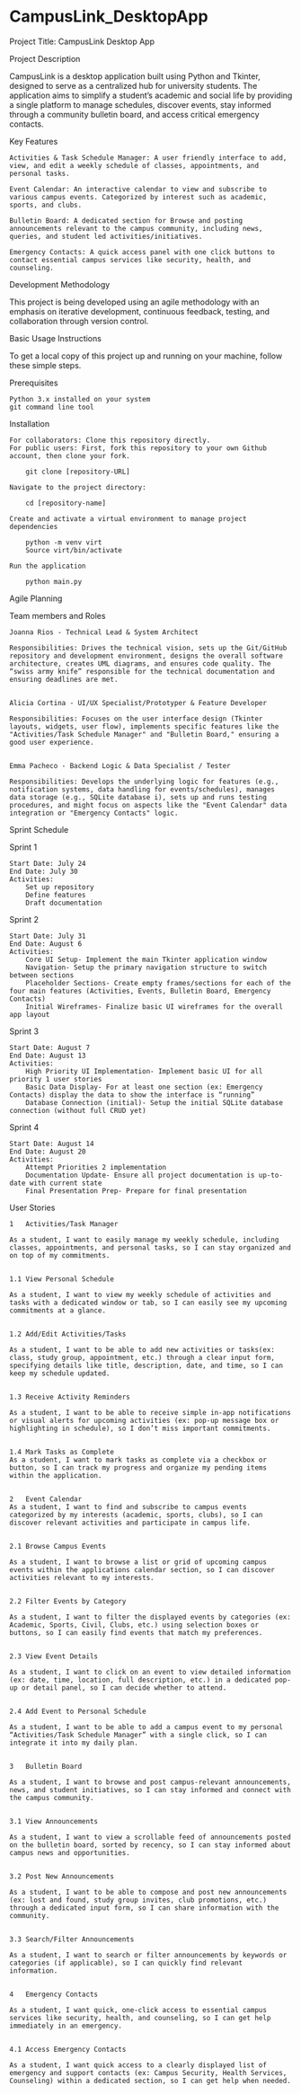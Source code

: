 # CampusLink_DesktopApp

Project Title: CampusLink Desktop App


Project Description

CampusLink is a desktop application built using Python and Tkinter, designed to serve as a centralized hub for university students. The application aims to simplify a student’s academic and social life by providing a single platform to manage schedules, discover events, stay informed through a community bulletin board, and access critical emergency contacts.


Key Features

	Activities & Task Schedule Manager: A user friendly interface to add, view, and edit a weekly schedule of classes, appointments, and personal tasks.
 
	Event Calendar: An interactive calendar to view and subscribe to various campus events. Categorized by interest such as academic, sports, and clubs.
 
	Bulletin Board: A dedicated section for Browse and posting announcements relevant to the campus community, including news, queries, and student led activities/initiatives.
 
	Emergency Contacts: A quick access panel with one click buttons to contact essential campus services like security, health, and counseling.


Development Methodology

This project is being developed using an agile methodology with an emphasis on iterative development, continuous feedback, testing, and collaboration through version control.


Basic Usage Instructions

To get a local copy of this project up and running on your machine, follow these simple steps.

Prerequisites 

	Python 3.x installed on your system
	git command line tool

Installation

	For collaborators: Clone this repository directly.
	For public users: First, fork this repository to your own Github account, then clone your fork.
 
		git clone [repository-URL]
  
	Navigate to the project directory:
 
		cd [repository-name]
  
	Create and activate a virtual environment to manage project dependencies
 
		python -m venv virt
		Source virt/bin/activate
  
	Run the application
 
		python main.py



Agile Planning


Team members and Roles

	Joanna Rios - Technical Lead & System Architect
	
	Responsibilities: Drives the technical vision, sets up the Git/GitHub repository and development environment, designs the overall software architecture, creates UML diagrams, and ensures code quality. The “swiss army knife” responsible for the technical documentation and ensuring deadlines are met.

 
	Alicia Cortina - UI/UX Specialist/Prototyper & Feature Developer
	
	Responsibilities: Focuses on the user interface design (Tkinter layouts, widgets, user flow), implements specific features like the "Activities/Task Schedule Manager" and "Bulletin Board," ensuring a good user experience.

 
	Emma Pacheco - Backend Logic & Data Specialist / Tester
	
	Responsibilities: Develops the underlying logic for features (e.g., notification systems, data handling for events/schedules), manages data storage (e.g., SQLite database i), sets up and runs testing procedures, and might focus on aspects like the "Event Calendar" data integration or "Emergency Contacts" logic.



Sprint Schedule
 
Sprint 1

	Start Date: July 24
	End Date: July 30
	Activities: 
 		Set up repository
   		Define features
     	Draft documentation

Sprint 2

	Start Date: July 31
	End Date: August 6
	Activities: 
 		Core UI Setup- Implement the main Tkinter application window
		Navigation- Setup the primary navigation structure to switch between sections
		Placeholder Sections- Create empty frames/sections for each of the four main features (Activities, Events, Bulletin Board, Emergency Contacts)
		Initial Wireframes- Finalize basic UI wireframes for the overall app layout

Sprint 3

	Start Date: August 7
	End Date: August 13
	Activities: 
 		High Priority UI Implementation- Implement basic UI for all priority 1 user stories
		Basic Data Display- For at least one section (ex: Emergency Contacts) display the data to show the interface is “running”
		Database Connection (initial)- Setup the initial SQLite database connection (without full CRUD yet)

Sprint 4

	Start Date: August 14
	End Date: August 20
	Activities:
		Attempt Priorities 2 implementation
		Documentation Update- Ensure all project documentation is up-to-date with current state
		Final Presentation Prep- Prepare for final presentation


User Stories

	1	Activities/Task Manager	
	
	As a student, I want to easily manage my weekly schedule, including classes, appointments, and personal tasks, so I can stay organized and on top of my commitments.
	
	
	1.1	View Personal Schedule
	
	As a student, I want to view my weekly schedule of activities and tasks with a dedicated window or tab, so I can easily see my upcoming commitments at a glance.
	
	
	1.2	Add/Edit Activities/Tasks
	
	As a student, I want to be able to add new activities or tasks(ex: class, study group, appointment, etc.) through a clear input form, specifying details like title, description, date, and time, so I can keep my schedule updated.
	
	
	1.3	Receive Activity Reminders
	
	As a student, I want to be able to receive simple in-app notifications or visual alerts for upcoming activities (ex: pop-up message box or highlighting in schedule), so I don’t miss important commitments.
	
	
	1.4	Mark Tasks as Complete
	As a student, I want to mark tasks as complete via a checkbox or button, so I can track my progress and organize my pending items within the application.
	
	
	2	Event Calendar
	As a student, I want to find and subscribe to campus events categorized by my interests (academic, sports, clubs), so I can discover relevant activities and participate in campus life.
	
	
	2.1	Browse Campus Events
	
	As a student, I want to browse a list or grid of upcoming campus events within the applications calendar section, so I can discover activities relevant to my interests.
	
	
	2.2	Filter Events by Category
	
	As a student, I want to filter the displayed events by categories (ex: Academic, Sports, Civil, Clubs, etc.) using selection boxes or buttons, so I can easily find events that match my preferences.
	
	
	2.3	View Event Details
	
	As a student, I want to click on an event to view detailed information (ex: date, time, location, full description, etc.) in a dedicated pop-up or detail panel, so I can decide whether to attend. 
	
	
	2.4	Add Event to Personal Schedule
	
	As a student, I want to be able to add a campus event to my personal “Activities/Task Schedule Manager” with a single click, so I can integrate it into my daily plan.
	
	
	3	Bulletin Board
	
	As a student, I want to browse and post campus-relevant announcements, news, and student initiatives, so I can stay informed and connect with the campus community.
	
	
	3.1	View Announcements
	
	As a student, I want to view a scrollable feed of announcements posted on the bulletin board, sorted by recency, so I can stay informed about campus news and opportunities.
	
	
	3.2	Post New Announcements
	
	As a student, I want to be able to compose and post new announcements (ex: lost and found, study group invites, club promotions, etc.) through a dedicated input form, so I can share information with the community.
	
	
	3.3	Search/Filter Announcements
	
	As a student, I want to search or filter announcements by keywords or categories (if applicable), so I can quickly find relevant information.
	
	
	4	Emergency Contacts
	
	As a student, I want quick, one-click access to essential campus services like security, health, and counseling, so I can get help immediately in an emergency.


	4.1	Access Emergency Contacts
	
	As a student, I want quick access to a clearly displayed list of emergency and support contacts (ex: Campus Security, Health Services, Counseling) within a dedicated section, so I can get help when needed.
